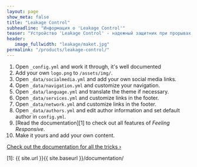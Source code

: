 ```yaml
---
layout: page
show_meta: false
title: "Leakage Control"
subheadline: "Информация о 'Leakage Control'"
teaser: "Устройство 'Leakage Control' - надежный защитник при прорывах водопроводных труб и затоплениях"
header:
   image_fullwidth: "leakage/maket.jpg"
permalink: "/products/leakage-control/"
---
```

1. Open `_config.yml` and work it through, it's well documented
1. Add your own `logo.png` to `/assets/img/`.
1. Open `_data/socialmedia.yml` and add your own social media links.
1. Open `_data/navigation.yml` and customize your navigation.
1. Open `_data/language.yml` and translate the theme if necessary.
1. Open `_data/services.yml` and customize links in the footer.
1. Open `_data/network.yml` and customize links in the footer.
1. Open `_data/authors.yml` and edit author information and set default author in `config.yml`.
1. [Read the documentation][1] to check out all features of *Feeling Responsive*.
1. Make it yours and add your own content.

<a class="radius button small" href="{{ site.url }}{{ site.baseurl }}/documentation/">Check out the documentation for all the tricks ›</a>


 [1]: {{ site.url }}{{ site.baseurl }}/documentation/

